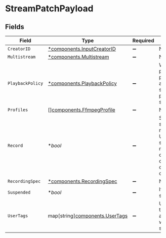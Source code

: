 # StreamPatchPayload


## Fields

| Field                                                                                                                 | Type                                                                                                                  | Required                                                                                                              | Description                                                                                                           | Example                                                                                                               |
| --------------------------------------------------------------------------------------------------------------------- | --------------------------------------------------------------------------------------------------------------------- | --------------------------------------------------------------------------------------------------------------------- | --------------------------------------------------------------------------------------------------------------------- | --------------------------------------------------------------------------------------------------------------------- |
| `CreatorID`                                                                                                           | [*components.InputCreatorID](../../models/components/inputcreatorid.md)                                               | :heavy_minus_sign:                                                                                                    | N/A                                                                                                                   |                                                                                                                       |
| `Multistream`                                                                                                         | [*components.Multistream](../../models/components/multistream.md)                                                     | :heavy_minus_sign:                                                                                                    | N/A                                                                                                                   |                                                                                                                       |
| `PlaybackPolicy`                                                                                                      | [*components.PlaybackPolicy](../../models/components/playbackpolicy.md)                                               | :heavy_minus_sign:                                                                                                    | Whether the playback policy for an asset or stream is public or signed                                                |                                                                                                                       |
| `Profiles`                                                                                                            | [][components.FfmpegProfile](../../models/components/ffmpegprofile.md)                                                | :heavy_minus_sign:                                                                                                    | N/A                                                                                                                   |                                                                                                                       |
| `Record`                                                                                                              | **bool*                                                                                                               | :heavy_minus_sign:                                                                                                    | Should this stream be recorded? Uses default settings. For more<br/>customization, create and configure an object store.<br/> | false                                                                                                                 |
| `RecordingSpec`                                                                                                       | [*components.RecordingSpec](../../models/components/recordingspec.md)                                                 | :heavy_minus_sign:                                                                                                    | N/A                                                                                                                   |                                                                                                                       |
| `Suspended`                                                                                                           | **bool*                                                                                                               | :heavy_minus_sign:                                                                                                    | If currently suspended                                                                                                |                                                                                                                       |
| `UserTags`                                                                                                            | map[string][components.UserTags](../../models/components/usertags.md)                                                 | :heavy_minus_sign:                                                                                                    | User input tags associated with the stream                                                                            |                                                                                                                       |